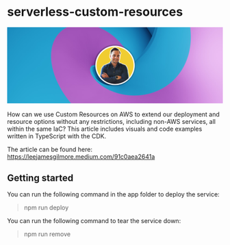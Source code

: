 # serverless-custom-resources

![header](./docs/images/header.png)

How can we use Custom Resources on AWS to extend our deployment and resource options without any restrictions, including non-AWS services, all within the same IaC? This article includes visuals and code examples written in TypeScript with the CDK.

The article can be found here: https://leejamesgilmore.medium.com/91c0aea2641a

## Getting started

You can run the following command in the app folder to deploy the service:

> npm run deploy

You can run the following command to tear the service down:

> npm run remove
